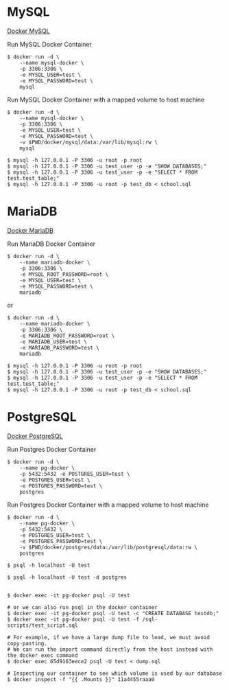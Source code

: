 
# MySQL

[Docker MySQL](https://hub.docker.com/_/mysql)

Run MySQL Docker Container
```shell
$ docker run -d \
    --name mysql-docker \
    -p 3306:3306 \
    -e MYSQL_USER=test \
    -e MYSQL_PASSWORD=test \
    mysql
```

Run MySQL Docker Container with a mapped volume to host machine
```shell
$ docker run -d \
    --name mysql-docker \
    -p 3306:3306 \
    -e MYSQL_USER=test \
    -e MYSQL_PASSWORD=test \
    -v $PWD/docker/mysql/data:/var/lib/mysql:rw \
    mysql
```

```shell
$ mysql -h 127.0.0.1 -P 3306 -u root -p root
$ mysql -h 127.0.0.1 -P 3306 -u test_user -p -e "SHOW DATABASES;"
$ mysql -h 127.0.0.1 -P 3306 -u test_user -p -e "SELECT * FROM test.test_table;"
$ mysql -h 127.0.0.1 -P 3306 -u root -p test_db < school.sql
```

# MariaDB

[Docker MariaDB](https://hub.docker.com/_/mariadb)

Run MariaDB Docker Container
```shell
$ docker run -d \
    --name mariadb-docker \
    -p 3306:3306 \
    -e MYSQL_ROOT_PASSWORD=root \
    -e MYSQL_USER=test \
    -e MYSQL_PASSWORD=test \
    mariadb
```

or

```shell
$ docker run -d \
    --name mariadb-docker \
    -p 3306:3306 \
    -e MARIADB_ROOT_PASSWORD=root \
    -e MARIADB_USER=test \
    -e MARIADB_PASSWORD=test \
    mariadb
```

```shell
$ mysql -h 127.0.0.1 -P 3306 -u root -p root
$ mysql -h 127.0.0.1 -P 3306 -u test_user -p -e "SHOW DATABASES;"
$ mysql -h 127.0.0.1 -P 3306 -u test_user -p -e "SELECT * FROM test.test_table;"
$ mysql -h 127.0.0.1 -P 3306 -u root -p test_db < school.sql
```

# PostgreSQL

[Docker PostgreSQL](https://hub.docker.com/_/postgres)

Run Postgres Docker Container
```shell
$ docker run -d \
    --name pg-docker \
    -p 5432:5432 -e POSTGRES_USER=test \
    -e POSTGRES_USER=test \
    -e POSTGRES_PASSWORD=test \
    postgres
```

Run Postgres Docker Container with a mapped volume to host machine
```shell
$ docker run -d \
    --name pg-docker \
    -p 5432:5432 \
    -e POSTGRES_USER=test \
    -e POSTGRES_PASSWORD=test \
    -v $PWD/docker/postgres/data:/var/lib/postgresql/data:rw \
    postgres
```

```shell
$ psql -h localhost -U test

$ psql -h localhost -U test -d postgres


$ docker exec -it pg-docker psql -U test

# or we can also run psql in the docker container
$ docker exec -it pg-docker psql -U test -c "CREATE DATABASE testdb;"
$ docker exec -it pg-docker psql -U test -f /sql-scripts/test_script.sql

# For example, if we have a large dump file to load, we must avoid copy-pasting. 
# We can run the import command directly from the host instead with the docker exec command
$ docker exec 65d9163eece2 psql -U test < dump.sql

# Inspecting our container to see which volume is used by our database
$ docker inspect -f "{{ .Mounts }}" 11a4455raaa0


```

